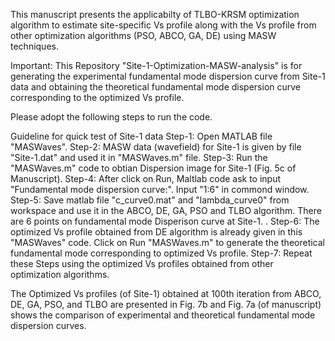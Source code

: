 This manuscript presents the applicabilty of TLBO-KRSM optimization algorithm to estimate site-specific Vs profile along with the Vs profile from other optimization algorithms (PSO, ABCO, GA, DE) using MASW techniques.

Important: This Repository "Site-1-Optimization-MASW-analysis" is for generating the experimental fundamental mode dispersion curve from Site-1 data and obtaining the theoretical fundamental mode dispersion curve corresponding to the optimized Vs profile. 
         
Please adopt the following steps to run the code.

Guideline for quick test of Site-1 data
Step-1: Open MATLAB file "MASWaves".
Step-2: MASW data (wavefield) for Site-1 is given by file "Site-1.dat" and used it in "MASWaves.m" file. 
Step-3: Run the "MASWaves.m" code to obtian Dispersion image for Site-1 (Fig. 5c of Manuscript). 
Step-4: After click on Run, Maltlab code ask to input "Fundamental mode dispersion curve:". Input "1:6" in commond window.
Step-5: Save matlab file "c_curve0.mat" and "lambda_curve0" from workspace and use it in the ABCO, DE, GA, PSO and TLBO algorithm. There are 6 points on fundamental mode Disperison curve at Site-1. .
Step-6: The optimized Vs profile obtained from DE algorithm is already given in this "MASWaves" code. Click on Run "MASWaves.m" to generate the theoretical fundamental mode corresponding to optimized Vs profile.
Step-7: Repeat these Steps using the optimized Vs profiles obtained from other optimization algorithms.

The Optimized Vs profiles (of Site-1) obtained at 100th iteration from ABCO, DE, GA, PSO, and TLBO are presented in Fig. 7b and Fig. 7a (of manuscript) shows the comparison of experimental and theoretical fundamental mode dispersion curves. 
